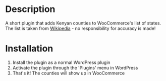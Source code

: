 # Description

A short plugin that adds Kenyan counties to WooCommerce's list of states. The list is taken from [Wikipedia](https://en.wikipedia.org/wiki/Counties_of_Kenya) - no responsibility for accuracy is made!

# Installation

1. Install the plugin as a normal WordPress plugin
1. Activate the plugin through the 'Plugins' menu in WordPress
1. That's it! The counties will show up in WooCommerce
